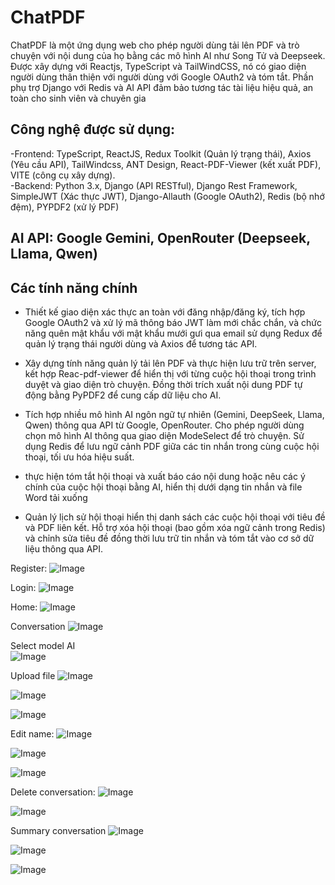 # ChatPDF
ChatPDF là một ứng dụng web cho phép người dùng tải lên PDF và trò chuyện với nội dung của họ bằng các mô hình AI như Song Tử và Deepseek. Được xây dựng với Reactjs, TypeScript và TailWindCSS, nó có giao diện người dùng thân thiện với người dùng với Google OAuth2 và tóm tắt. Phần phụ trợ Django với Redis và AI API đảm bảo tương tác tài liệu hiệu quả, an toàn cho sinh viên và chuyên gia

## Công nghệ được sử dụng:
-Frontend: TypeScript, ReactJS, Redux Toolkit (Quản lý trạng thái), Axios (Yêu cầu API), TailWindcss, ANT Design, React-PDF-Viewer (kết xuất PDF), VITE (công cụ xây dựng). <br>
-Backend: Python 3.x, Django (API RESTful), Django Rest Framework, SimpleJWT (Xác thực JWT), Django-Allauth (Google OAuth2), Redis (bộ nhớ đệm), PYPDF2 (xử lý PDF)
## AI API: Google Gemini, OpenRouter (Deepseek, Llama, Qwen)

## Các tính năng chính
- Thiết kế giao diện xác thực an toàn với đăng nhập/đăng ký, tích hợp Google OAuth2 và xử lý mã thông báo JWT làm mới chắc chắn, và chức năng quên mật khẩu với mật khẩu mưới gưi qua email sử dụng Redux để quản lý trạng thái người dùng và Axios để tương tác API. <br>

- Xây dựng tính năng quản lý tải lên PDF và thực hiện lưu trữ trên server, kết hợp Reac-pdf-viewer để hiển thị với từng cuộc hội thoại trong trình duyệt và giao diện trò chuyện. Đồng thời trích xuất nội dung PDF tự động bằng PyPDF2 để cung cấp dữ liệu cho AI. <br>

- Tích hợp nhiều mô hình AI ngôn ngữ tự nhiên (Gemini, DeepSeek, Llama, Qwen) thông qua API từ Google, OpenRouter. Cho phép người dùng chọn mô hình AI thông qua giao diện ModeSelect để trò chuyện. Sử dụng Redis để lưu ngữ cảnh PDF giữa các tin nhắn trong cùng cuộc hội thoại, tối ưu hóa hiệu suất. <br>

- thực hiện tóm tắt hội thoại và xuất báo cáo nội dung hoặc nêu các ý chính của cuộc hội thoại bằng AI, hiển thị dưới dạng tin nhắn và file Word tải xuống <br>

- Quản lý lịch sử hội thoại hiển thị danh sách các cuộc hội thoại với tiêu đề và PDF liên kết. Hỗ trợ xóa hội thoại (bao gồm xóa ngữ cảnh trong Redis) và chỉnh sửa tiêu đề đồng thời lưu trữ tin nhắn và tóm tắt vào cơ sở dữ liệu thông qua API. <br>


Register:
![Image](https://github.com/user-attachments/assets/70a7b029-c28a-476c-9a3e-a295a782222f)

Login:
![Image](https://github.com/user-attachments/assets/6a2fc5ba-473f-45e1-8207-2234baac6b76)

Home:
![Image](https://github.com/user-attachments/assets/66b42fe7-5975-4c21-ade3-5fcbe8c27bdf)

Conversation
![Image](https://github.com/user-attachments/assets/02e03d2f-c3eb-4aa8-b196-d177948bd7fb)

Select model AI <br>
![Image](https://github.com/user-attachments/assets/4b9f673d-1d2a-4032-bf39-0a490c823025)

Upload file
![Image](https://github.com/user-attachments/assets/81d2b3f3-7635-4d09-8c9d-ef30fa851ccd)

![Image](https://github.com/user-attachments/assets/b3bf3cf2-258a-4827-b6b4-f42fb7d848e9)

![Image](https://github.com/user-attachments/assets/116f00ca-e6e3-4984-abac-28e1a2f38695)

Edit name:
![Image](https://github.com/user-attachments/assets/38de6db5-a50e-4b2e-9d25-16d201a15cbe)

![Image](https://github.com/user-attachments/assets/342ba3d3-d34e-4699-b34e-d410a9d4f03a)

![Image](https://github.com/user-attachments/assets/507a3c2e-f87b-4816-8a9f-d6624f621840)

Delete conversation:
![Image](https://github.com/user-attachments/assets/a31964b2-85fb-495b-8412-27622c4fbbbf)

![Image](https://github.com/user-attachments/assets/344bae75-55e9-4799-90cc-7b4930f86ed9)

Summary conversation
![Image](https://github.com/user-attachments/assets/d9fb9956-2d27-4c0b-8a62-cb0b71f6d98c)

![Image](https://github.com/user-attachments/assets/03762e63-59c2-4b56-9e68-fa0e3ee1d750)

![Image](https://github.com/user-attachments/assets/a9b798f8-2d9b-40d9-b77e-3d2ccf1c7e0e)
